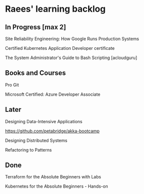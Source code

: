 # Raees' learning backlog

## In Progress [max 2]
Site Reliability Engineering: How Google Runs Production Systems

Certified Kubernetes Application Developer certificate

The System Administrator's Guide to Bash Scripting [acloudguru]

## Books and Courses
Pro Git

Microsoft Certified: Azure Developer Associate 

## Later
Designing Data-Intensive Applications

https://github.com/petabridge/akka-bootcamp

Designing Distributed Systems

Refactoring to Patterns

## Done
Terraform for the Absolute Beginners with Labs

Kubernetes for the Absolute Beginners - Hands-on
